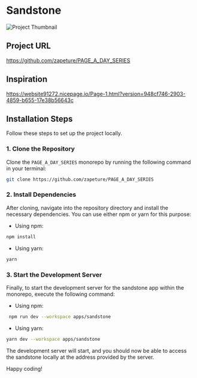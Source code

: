 # Sandstone

![Project Thumbnail](https://cdn.sanity.io/images/lwfqdm3j/production/a7af5ce6f34049a5a2ef566d9192276a03b9b23b-1750x742.png?fit=max&auto=format)

## Project URL

https://github.com/zapeture/PAGE_A_DAY_SERIES

## Inspiration

https://website91272.nicepage.io/Page-1.html?version=948cf746-2903-4859-b655-17e38b56643c

## Installation Steps

Follow these steps to set up the project locally.

### 1. Clone the Repository

Clone the `PAGE_A_DAY_SERIES` monorepo by running the following command in your terminal:

```bash
git clone https://github.com/zapeture/PAGE_A_DAY_SERIES
```

### 2. Install Dependencies

After cloning, navigate into the repository directory and install the necessary dependencies. You can use either npm or yarn for this purpose:

- Using npm:

```bash
npm install
```

- Using yarn:

```bash
yarn
```

### 3. Start the Development Server

Finally, to start the development server for the sandstone app within the monorepo, execute the following command:

- Using npm:

```bash
 npm run dev --workspace apps/sandstone
```

- Using yarn:

```bash
yarn dev --workspace apps/sandstone
```

The development server will start, and you should now be able to access the sandstone locally at the address provided by the server.

Happy coding!

